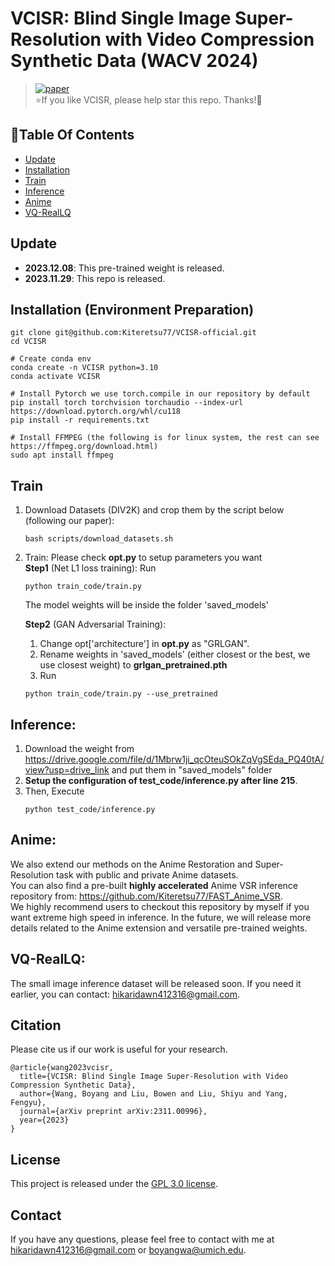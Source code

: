 # VCISR: Blind Single Image Super-Resolution with Video Compression Synthetic Data (WACV 2024)
> [![paper](https://img.shields.io/badge/Paper-<COLOR>.svg)](https://openaccess.thecvf.com/content/WACV2024/papers/Wang_VCISR_Blind_Single_Image_Super-Resolution_With_Video_Compression_Synthetic_Data_WACV_2024_paper.pdf)<br>
:star:If you like VCISR, please help star this repo. Thanks!:hugs:

## :book:Table Of Contents
- [Update](#update)
- [Installation](#installation)
- [Train](#train)
- [Inference](#inference)
- [Anime](#Anime)
- [VQ-RealLQ](#VQ-RealLQ)

## <a name="update"></a>Update
- **2023.12.08**: This pre-trained weight is released.
- **2023.11.29**: This repo is released.


## <a name="installation"></a> Installation (Environment Preparation)

```shell
git clone git@github.com:Kiteretsu77/VCISR-official.git
cd VCISR

# Create conda env
conda create -n VCISR python=3.10
conda activate VCISR

# Install Pytorch we use torch.compile in our repository by default
pip install torch torchvision torchaudio --index-url https://download.pytorch.org/whl/cu118
pip install -r requirements.txt

# Install FFMPEG (the following is for linux system, the rest can see https://ffmpeg.org/download.html)
sudo apt install ffmpeg
```



## <a name="train"></a> Train
1. Download Datasets (DIV2K) and crop them by the script below (following our paper):

    ```shell
    bash scripts/download_datasets.sh
    ```

2. Train: Please check **opt.py** to setup parameters you want\
    **Step1** (Net L1 loss training): Run 
    ```shell
    python train_code/train.py 
    ```
    The model weights will be inside the folder 'saved_models'

    **Step2** (GAN Adversarial Training): 
    1. Change opt['architecture'] in **opt.py** as "GRLGAN".
    2. Rename weights in 'saved_models' (either closest or the best, we use closest weight) to **grlgan_pretrained.pth**
    3. Run 
    ```shell
    python train_code/train.py --use_pretrained
    ```



## <a name="inference"></a> Inference:
1. Download the weight from https://drive.google.com/file/d/1Mbrw1ji_qcOteuSOkZqVgSEda_PQ40tA/view?usp=drive_link  and put them in "saved_models" folder
2. **Setup the configuration of test_code/inference.py after line 215**. 
2. Then, Execute 
    ```shell
    python test_code/inference.py
    ```

## <a name="Anime"></a> Anime:
We also extend our methods on the Anime Restoration and Super-Resolution task with public and private Anime datasets. \
You can also find a pre-built **highly accelerated** Anime VSR inference repository from: https://github.com/Kiteretsu77/FAST_Anime_VSR. \
We highly recommend users to checkout this repository by myself if you want extreme high speed in inference.
In the future, we will release more details related to the Anime extension and versatile pre-trained weights.

## <a name="VQ-RealLQ"></a> VQ-RealLQ:
The small image inference dataset will be released soon. If you need it earlier, you can contact: hikaridawn412316@gmail.com.



## Citation
Please cite us if our work is useful for your research.
```
@article{wang2023vcisr,
  title={VCISR: Blind Single Image Super-Resolution with Video Compression Synthetic Data},
  author={Wang, Boyang and Liu, Bowen and Liu, Shiyu and Yang, Fengyu},
  journal={arXiv preprint arXiv:2311.00996},
  year={2023}
}
```


## License
This project is released under the [GPL 3.0 license](LICENSE).

## Contact
If you have any questions, please feel free to contact with me at hikaridawn412316@gmail.com or boyangwa@umich.edu.

